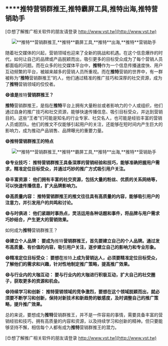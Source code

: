 ## ****推特**营销群推王,**推特**霸屏工具,**推特**出海,**推特**营销助手**

[😍想了解推广相关软件的朋友请登录 http://www.vst.tw](http://www.vst.tw)

 <center><img src="https://vst.tw/MP4/tuiguang/png/6.png" alt="**推特**营销群推王,**推特**霸屏工具,**推特**出海,**推特**营销助手"></center>

随着社交媒体的兴起，营销领域也迎来了全新的挑战和机遇。在这个信息爆炸的时代，如何让自己的品牌或产品脱颖而出，吸引更多的目标受众成为了每个营销人员都面临的问题。而在众多的社交媒体平台中，**推特**作为一个信息传播速度快、用户互动频繁的平台，被越来越多的营销人员所重视。而在**推特**营销的世界中，有一群被称为“**推特**营销群推王”的人，他们通过精准的推广技巧和深厚的社交资源，成为了**推特**营销领域的佼佼者。

**😄谁是**推特**营销群推王？**

**推特**营销群推王，是指在**推特**平台上拥有大量粉丝或者影响力的个人或组织，他们通过自身的推广技巧和社交资源，能够快速传播信息、吸引目标受众，并达到营销目的。这些“王者”们可能是知名的行业专家、社交名人，也可能是经验丰富的营销人员或团队。他们的推文不仅能够引起用户的关注，还能够在短时间内产生巨大的影响力，成为推动产品销售、品牌曝光的重要力量。

**😄**推特**营销群推王的特点**

 <center><img src="https://vst.tw/MP4/tuiguang/png/7.png" alt="**推特**营销群推王,**推特**霸屏工具,**推特**出海,**推特**营销助手"></center>

**😄专业技巧： **推特**营销群推王具备深厚的营销经验和技巧，能够准确把握用户需求，精准定位目标受众，并通过巧妙的推广方式吸引用户关注。**

**😄丰富资源： 他们拥有丰富的社交资源，包括大量的粉丝、优质的关系网络等，可以快速传播信息，扩大品牌影响力。**

**😄高质量内容： **推特**营销群推王的推文往往具有高质量的内容，能够吸引用户的注意力，并引发用户的共鸣和讨论。**

**😄与时俱进： 他们紧跟时事热点，灵活运用各种话题和事件，将品牌与用户需求巧妙结合，产生更大的营销效果。**

如何成为**推特**营销群推王？

**😄建立个人品牌： 要成为**推特**营销群推王，首先要建立自己的个人品牌。通过发布高质量、有价值的内容，吸引用户关注，逐步建立自己的影响力和专业形象。**

**😄精准定位目标受众： 要想在**推特**上成为营销达人，必须要精准定位目标受众，了解他们的需求和兴趣，针对性地制定推广策略，提高推广效果。**

**😄与行业内的大咖互动： 要与行业内的大咖进行积极互动，扩大自己的社交圈子，获取更多的资源和机会。**

**😄持续学习和创新： **推特**营销领域的竞争激烈，要想在这个领域脱颖而出，就必须要不断学习和创新，保持对新技术和新趋势的敏感度，及时调整自己的推广策略，提升推广效果。**

总的来说，要想成为**推特**营销群推王，并不是一件容易的事情，需要具备丰富的营销经验和技巧，拥有高质量的内容和资源，以及持续学习和创新的精神。但只要能够坚持不懈，相信每个人都有成为**推特**营销群推王的潜力。

[😍想了解推广相关软件的朋友请登录 http://www.vst.tw](http://www.vst.tw)



